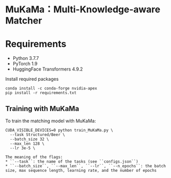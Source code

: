 # MuKaMa：Multi-Knowledge-aware Matcher
# Requirements

* Python 3.7.7
* PyTorch 1.9
* HuggingFace Transformers 4.9.2

Install required packages
```
conda install -c conda-forge nvidia-apex
pip install -r requirements.txt
```
## Training with MuKaMa

To train the matching model with MuKaMa:
```
CUDA_VISIBLE_DEVICES=0 python train_MuKaMa.py \
  --task Structured/Beer \
  --batch_size 32 \
  --max_len 128 \
  --lr 3e-5 \

The meaning of the flags:
* ``--task``: the name of the tasks (see ``configs.json``)
* ``--batch_size``, ``--max_len``, ``--lr``, ``--n_epochs``: the batch size, max sequence length, learning rate, and the number of epochs
